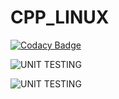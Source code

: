 # CPP_LINUX

[![Codacy Badge](https://api.codacy.com/project/badge/Grade/ecfacdf1a0ed4f4ebe6daea51003593a)](https://app.codacy.com/gh/99002657/CPP_LINUX?utm_source=github.com&utm_medium=referral&utm_content=99002657/CPP_LINUX&utm_campaign=Badge_Grade)

![UNIT TESTING](https://github.com/99002657/CPP_LINUX/workflows/UNIT%20TESTING/badge.svg) 

![UNIT TESTING](https://github.com/99002657/CPP_LINUX/workflows/UNIT%20TESTING/badge.svg)
